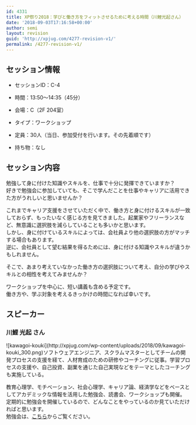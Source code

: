 ```yaml
---
id: 4331
title: XP祭り2018：学びと働き方をフィットさせるために考える時間（川鯉光起さん）
date: '2018-09-03T17:16:58+00:00'
author: semi
layout: revision
guid: 'http://xpjug.com/4277-revision-v1/'
permalink: /4277-revision-v1/
---
```


## セッション情報

- セッションID：C-4
- 時間：13:50～14:35（45分）
- 会場：C（2F 204室）
- タイプ：ワークショップ

- 定員：30人（当日、参加受付を行います。その先着順です）
- 持ち物：なし

## セッション内容

勉強して身に付けた知識やスキルを、仕事で十分に発揮できていますか？  
好きで勉強会に参加していても、そこで学んだことを仕事やキャリアに活用できた方がうれしいと思いませんか？

これまでキャリア支援をさせていただく中で、働き方と身に付けるスキルが一致しておらず、もったいなく感じる方を見てきました。起業家やフリーランスなど、無意識に選択肢を減らしていることも多いかと思います。  
しかし、身に付けているスキルによっては、会社員より他の選択肢の方がマッチする場合もあります。  
逆に、会社員として望む結果を得るためには、身に付ける知識やスキルが違うかもしれません。

そこで、あまり考えていなかった働き方の選択肢について考え、自分の学びやスキルとの相性を考えてみませんか？

ワークショップを中心に、短い講義も含める予定です。  
働き方や、学ぶ対象を考えるきっかけの時間になれば幸いです。

## スピーカー

### 川鯉 光起 さん

<div class="profile">![kawagoi-kouki](http://xpjug.com/wp-content/uploads/2018/09/kawagoi-kouki_300.png)ソフトウェアエンジニア、スクラムマスターとしてチームの開発プロセスの支援を経て、人材育成のための研修やコーチングに従事。学習プロセスの支援や、自己投資、副業を通じた自己実現などをテーマとしたコーチングも実施している。

教育心理学、モチベーション、社会心理学、キャリア論、経済学などをベースとしてアカデミックな情報を活用した勉強会、読書会、ワークショップも開催。  
定期的に勉強会を開催しているので、どんなことをやっているのか見ていただければと思います。  
勉強会は、[こちら](https://connpass.com/user/kawagoi/open/)からご覧ください。

</div>